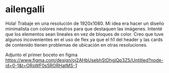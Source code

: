 # ailengalli

Hola! Trabaje en una resolución de 1920x1080.
Mi idea era hacer un diseño minimalista con colores neutros para que destaquen las imágenes. Intenté que los elementos sean lineales en vez de bloques de color.
Creo que tuve algunos incovenientes en el uso de flex ya que el h1 del header y las cards de contenido tienen problemas de ubicación en otras resoluciones. 

Adjunto el primer boceto en figma
https://www.figma.com/design/oj2AHbUsebhStDhgjQp3Z5/Untitled?node-id=0-1&t=ORsWF0s5RORHatMS-1


